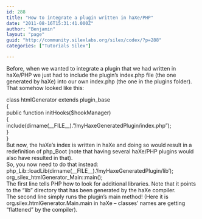 ```yaml
---
id: 288
title: "How to integrate a plugin written in haXe/PHP"
date: "2011-08-16T15:31:41.000Z"
author: "Benjamin"
layout: "page"
guid: "http://community.silexlabs.org/silex/codex/?p=288"
categories: ["Tutorials Silex"]

---
```

Before, when we wanted to integrate a plugin that we had written in haXe/PHP we just had to include the plugin&#8217;s index.php file (the one generated by haXe) into our own index.php (the one in the plugins folder).  
That somehow looked like this:

<div>
  class htmlGenerator extends plugin_base
</div>

<div>
  {
</div>

<div>
  public function initHooks($hookManager)
</div>

<div>
  {
</div>

<div>
  include(dirname(__FILE__).&#8221;/myHaxeGeneratedPlugin/index.php&#8221;);
</div>

<div>
  }
</div>

<div>
  }
</div>

<div>
  But now, the haXe&#8217;s index is written in haXe and doing so would result in a redefinition of php_Boot (note that having several haXe/PHP plugins would also have resulted in that).
</div>

<div>
  So, you now need to do that instead:
</div>

<div>
  <div>
    php_Lib::loadLib(dirname(__FILE__).&#8217;/myHaxeGeneratedPlugin/lib&#8217;);
  </div>
  
  <div>
    org_silex_htmlGenerator_Main::main();
  </div>
</div>

<div>
  The first line tells PHP how to look for additional libraries. Note that it points to the &#8220;lib&#8221; directory that has been generated by the haXe compiler.
</div>

<div>
  The second line simply runs the plugin&#8217;s main method! (Here it is org.silex.htmlGenerator.Main.main in haXe &#8211; classes&#8217; names are getting &#8220;flattened&#8221; by the compiler).
</div>
























